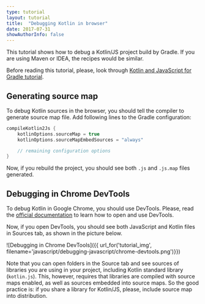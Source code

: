 ```yaml
---
type: tutorial
layout: tutorial
title:  "Debugging Kotlin in browser"
date: 2017-07-31
showAuthorInfo: false
---
```


This tutorial shows how to debug a Kotlin/JS project build by Gradle.
If you are using Maven or IDEA, the recipes would be similar.

Before reading this tutorial, please, look through
[Kotlin and JavaScript for Gradle tutorial](http://www.kotlincn.net/docs/tutorials/javascript/getting-started-gradle/getting-started-with-gradle.html).


## Generating source map

To debug Kotlin sources in the browser, you should tell the compiler to generate source map file.
Add following lines to the Gradle configuration:

<div class="sample" markdown="1" theme="idea" mode="groovy">

``` groovy
compileKotlin2Js {
    kotlinOptions.sourceMap = true
    kotlinOptions.sourceMapEmbedSources = "always"

    // remaining configuration options
} 
```

</div>

Now, if you rebuild the project, you should see both `.js` and `.js.map` files generated.


## Debugging in Chrome DevTools

To debug Kotlin in Google Chrome, you should use DevTools.
Please, read the [official documentation](https://developer.chrome.com/devtools) to learn
how to open and use DevTools.

Now, if you open DevTools, you should see both JavaScript and Kotlin files in Sources tab,
as shown in the picture below.

![Debugging in Chrome DevTools]({{ url_for('tutorial_img', filename='javascript/debugging-javascript/chrome-devtools.png')}})

Note that you can open folders in the Source tab and see sources of libraries you are using in your project,
including Kotlin standard library (`kotlin.js`).
This, however, requires that libraries are compiled with source maps enabled,
as well as sources embedded into source maps.
So the good practice is: if you share a library for Kotlin/JS, please, include source map into distribution.
